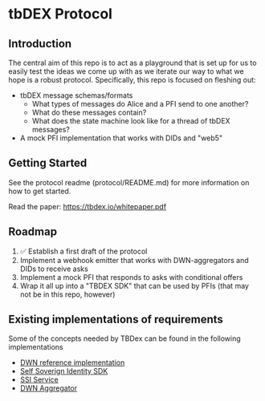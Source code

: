 # tbDEX Protocol

## Introduction

The central aim of this repo is to act as a playground that is set up for us to easily test the ideas we come up with as we iterate our way to what we hope is a robust protocol. Specifically, this repo is focused on fleshing out:
  - tbDEX message schemas/formats
    - What types of messages do Alice and a PFI send to one another?
    - What do these messages contain?
    - What does the state machine look like for a thread of tbDEX messages?
  - A mock PFI implementation that works with DIDs and "web5"


## Getting Started

See the protocol readme (protocol/README.md) for more information on how to get started.

Read the paper: https://tbdex.io/whitepaper.pdf


## Roadmap

1. ✅ Establish a first draft of the protocol
2. Implement a webhook emitter that works with DWN-aggregators and DIDs to receive asks
3. Implement a mock PFI that responds to asks with conditional offers
4. Wrap it all up into a "TBDEX SDK" that can be used by PFIs (that may not be in this repo, however)

## Existing implementations of requirements

Some of the concepts needed by TBDex can be found in the following implementations

* [DWN reference implementation](https://github.com/TBD54566975/dwn-sdk-js)
* [Self Soverign Identity SDK](https://github.com/TBD54566975/ssi-sdk)
* [SSI Service](https://github.com/TBD54566975/ssi-service)
* [DWN Aggregator](https://github.com/TBD54566975/dwn-aggregator)
